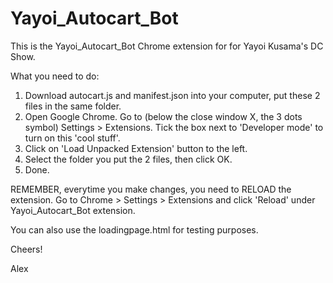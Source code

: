 # Yayoi_Autocart_Bot

This is the Yayoi_Autocart_Bot Chrome extension for for Yayoi Kusama's DC Show.

What you need to do:

1. Download autocart.js and manifest.json into your computer, put these 2 files in the same folder.
2. Open Google Chrome. Go to (below the close window X, the 3 dots symbol) Settings > Extensions. Tick the box next to 'Developer mode' to turn on this 'cool stuff'.
3. Click on 'Load Unpacked Extension' button to the left.
4. Select the folder you put the 2 files, then click OK.
5. Done.

REMEMBER, everytime you make changes, you need to RELOAD the extension. 
Go to Chrome > Settings > Extensions and click 'Reload' under Yayoi_Autocart_Bot extension.

You can also use the loadingpage.html for testing purposes.

Cheers!

Alex
